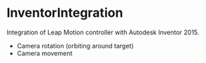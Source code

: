 InventorIntegration
===================

Integration of Leap Motion controller with Autodesk Inventor 2015.
- Camera rotation (orbiting around target)
- Camera movement

